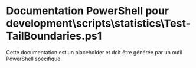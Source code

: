 # Documentation PowerShell pour development\scripts\statistics\Test-TailBoundaries.ps1

Cette documentation est un placeholder et doit être générée par un outil PowerShell spécifique.
